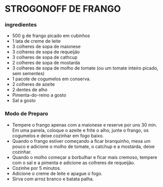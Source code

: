 # STROGONOFF DE FRANGO 
### ingredientes

 - 500 g de frango picado em cubinhos
 - 1 lata de creme de leite
 - 3 colheres de sopa de maionese
 - 3 colheres de sopa de requeijão
 - 3 colheres de sopa de cathcup
 - 2 colheres de sopa de mostarda
 - 3 colheres de sopa de molho de tomate (ou um tomate inteiro picado, sem sementes)
 - 1 pacote de cogumelos em conserva.
 - 2 colheres de azeite
 - 2 dentes de alho
 - Pimenta-do-reino a gosto
 - Sal a gosto

### Modo de Preparo

 - Tempere o frango apenas com a maionese e reserve por uns 30 min.
Em uma panela, coloque o azeite e frite o alho, junte o frango, os cogumelos e deixe cozinhar em fogo baixo.
 - Quando o frango estiver começando a ficar branquinho, mexa um pouco e adicione o molho de tomate, o catchup e a mostarda, deixe cozinhar.
 - Quando o molho começar a borbulhar e ficar mais cremoso, tempere com o sal e a pimenta e adicione as colheres de requeijão.
 - Cozinhe por 5 minutos.
 - Adicione o creme de leite e apague o fogo.
 - Sirva com arroz branco e batata palha.
